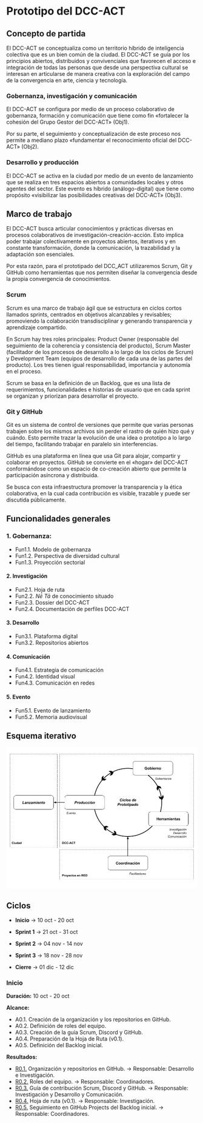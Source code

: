 # Prototipo del DCC-ACT

## Concepto de partida

El DCC-ACT se conceptualiza como un territorio híbrido de inteligencia colectiva que es un bien común de la ciudad. El DCC-ACT se guía por los principios abiertos, distribuidos y convivenciales que favorecen el acceso e integración de todas las personas que desde una perspectiva cultural se interesan en articularse de manera creativa con la exploración del campo de la convergencia en arte, ciencia y tecnología.

### Gobernanza, investigación y comunicación

El DCC-ACT se configura por medio de un proceso colaborativo de gobernanza, formación y comunicación que tiene como fin «fortalecer la cohesión del Grupo Gestor del DCC-ACT» (Obj1).

Por su parte, el seguimiento y conceptualización de este proceso nos permite a mediano plazo «fundamentar el reconocimiento oficial del DCC-ACT» (Obj2).

### Desarrollo y producción

El DCC-ACT se activa en la ciudad por medio de un evento de lanzamiento que se realiza en tres espacios abiertos a comunidades locales y otros agentes del sector. Este evento es híbrido (análogo-digital) que tiene como propósito «visibilizar las posibilidades creativas del DCC-ACT» (Obj3).

## Marco de trabajo

El DCC-ACT busca articular conocimientos y prácticas diversas en procesos colaborativos de investigación-creación-acción. Esto implica poder trabajar colectivamente en proyectos abiertos, iterativos y en constante transformación, donde la comunicación, la trazabilidad y la adaptación son esenciales.

Por esta razón, para el prototipado del DCC_ACT utilizaremos Scrum, Git y GitHub como herramientas que nos permiten diseñar la convergencia desde la propia convergencia de conocimientos.

### Scrum

Scrum es una marco de trabajo ágil que se estructura en ciclos cortos llamados sprints, centrados en objetivos alcanzables y revisables; promoviendo la colaboración transdisciplinar y generando transparencia y aprendizaje compartido.

En Scrum hay tres roles principales: Product Owner (responsable del seguimiento de la coherencia y consistencia del producto), Scrum Master (facilitador de los procesos de desarrollo a lo largo de los ciclos de Scrum) y Development Team (equipos de desarrollo de cada una de las partes del producto). Los tres tienen igual responsabilidad, importancia y autonomía en el proceso.

Scrum se basa en la definición de un Backlog, que es una lista de requerimientos, funcionalidades e historias de usuario que en cada sprint se organizan y priorizan para desarrollar el proyecto.

### Git y GitHub

Git es un sistema de control de versiones que permite que varias personas trabajen sobre los mismos archivos sin perder el rastro de quién hizo qué y cuándo. Esto permite trazar la evolución de una idea o prototipo a lo largo del tiempo, facilitando trabajar en paralelo sin interferencias.

GitHub es una plataforma en línea que usa Git para alojar, compartir y colaborar en proyectos. GitHub se convierte en el «hogar» del DCC-ACT conformándose como un espacio de co-creación abierto que permite la participación asíncrona y distribuida.

Se busca con esta infraestructura promover la transparencia y la ética colaborativa, en la cual cada contribución es visible, trazable y puede ser discutida públicamente.

## Funcionalidades generales

### 1. Gobernanza:

* Fun1.1. Modelo de gobernanza
* Fun1.2. Perspectiva de diversidad cultural
* Fun1.3. Proyección sectorial

#### 2. Investigación

* Fun2.1. Hoja de ruta
* Fun2.2. _Nē Tā_ de conocimiento situado
* Fun2.3. Dossier del DCC-ACT
* Fun2.4. Documentación de perfiles DCC-ACT

#### 3. Desarrollo

* Fun3.1. Plataforma digital
* Fun3.2. Repositorios abiertos

#### 4. Comunicación

* Fun4.1. Estrategia de comunicación
* Fun4.2. Identidad visual
* Fun4.3. Comunicación en redes

#### 5. Evento

* Fun5.1. Evento de lanzamiento
* Fun5.2. Memoria audiovisual

## Esquema iterativo
![Esquema-iterativo](Esquema-iterativo.png "Esquema-iterativo")

## Ciclos

- **Inicio** -> 10 oct - 20 oct
  
- **Sprint  1** -> 21 oct - 31 oct
- **Sprint  2**  -> 04 nov - 14 nov
- **Sprint  3**  -> 18 nov - 28 nov

- **Cierre**  ->  01 dic - 12 dic

### Inicio

**Duración:** 10 oct - 20 oct

**Alcance:**
* A0.1. Creación de la organización y los repositorios en GitHub.
* A0.2. Definición de roles del equipo.
* A0.3. Creación de la guía Scrum, Discord y GitHub.
* A0.4. Preparación de la Hoja de Ruta (v0.1).
* A0.5. Definición del Backlog inicial.

**Resultados:**
* [R0.1.](inicio/esquema-repositorios.md) Organización y repositorios en GitHub.  -> Responsable: Desarrollo e Investigación.
* [R0.2.](inicio/roles-equipo.md) Roles del equipo.  -> Responsable: Coordinadores.
* [R0.3.](inicio/guia-contribucion.md) Guía de contribución Scrum, Discord y GitHub. -> Responsable: Investigación y Desarrollo y Comunicación.
* [R0.4.](inicio/hoja-de-ruta.md) Hoja de ruta (v0.1). -> Responsable: Investigación.
* [R0.5.](inicio/documentacion-requisitos.md) Seguimiento en GitHub Projects del Backlog inicial.  -> Responsable: Coordinadores.
